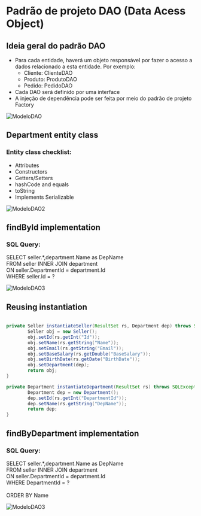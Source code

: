 # Padrão de projeto DAO (Data Acess Object)

## Ideia geral do padrão DAO
* Para cada entidade, haverá um objeto responsável por fazer o acesso a dados relacionado a esta entidade. Por exemplo:
  * Cliente: ClienteDAO
  * Produto: ProdutoDAO
  * Pedido: PedidoDAO
* Cada DAO será definido por uma interface
* A injeção de dependência pode ser feita por meio do padrão de projeto Factory

![ModeloDAO](https://user-images.githubusercontent.com/81655895/145939055-b5a4cdbd-a04a-42dd-b3ce-af4d5ce82e6b.PNG)

## Department entity class
### Entity class checklist:
* Attributes
* Constructors
* Getters/Setters
* hashCode and equals
* toString
* Implements Serializable

![ModeloDAO2](https://user-images.githubusercontent.com/81655895/146043053-867d49e2-0b0a-42e3-ab76-6fc28c096dd7.PNG)
 
## findById implementation
 
### SQL Query: 
SELECT seller.*,department.Name as DepName <br>
FROM seller INNER JOIN department <br>
ON seller.DepartmentId = department.Id  <br>
WHERE seller.Id = ?

![ModeloDAO3](https://user-images.githubusercontent.com/81655895/146043744-88991442-c203-4a79-9231-be331e5e64ca.PNG)



## Reusing instantiation
```Java

private Seller instantiateSeller(ResultSet rs, Department dep) throws SQLException {
        Seller obj = new Seller();
        obj.setId(rs.getInt("Id"));
        obj.setName(rs.getString("Name"));
        obj.setEmail(rs.getString("Email"));
        obj.setBaseSalary(rs.getDouble("BaseSalary"));
        obj.setBirthDate(rs.getDate("BirthDate"));
        obj.setDepartment(dep);
        return obj;
}

```
```Java
private Department instantiateDepartment(ResultSet rs) throws SQLException {
        Department dep = new Department();
        dep.setId(rs.getInt("DepartmentId"));
        dep.setName(rs.getString("DepName"));
        return dep;
}

```

## findByDepartment implementation

### SQL Query:
SELECT seller.*,department.Name as DepName<br>
FROM seller INNER JOIN department<br>
ON seller.DepartmentId = department.Id<br>
WHERE DepartmentId = ?<br><br>
ORDER BY Name

![ModeloDAO3](https://user-images.githubusercontent.com/81655895/146099788-75adebe5-354f-416a-a5d0-9027f8a60698.PNG)

